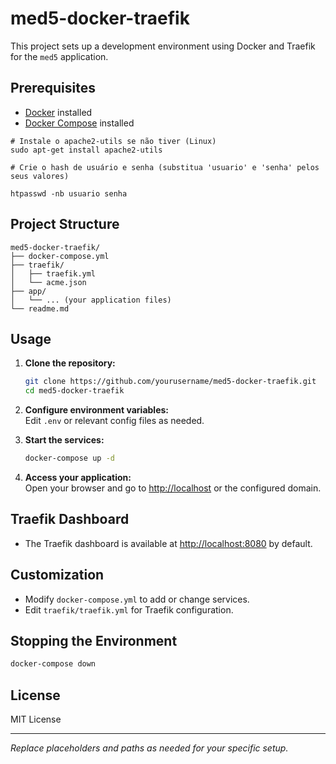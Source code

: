 # med5-docker-traefik

This project sets up a development environment using Docker and Traefik for the `med5` application.

## Prerequisites

- [Docker](https://docs.docker.com/get-docker/) installed
- [Docker Compose](https://docs.docker.com/compose/install/) installed

```
# Instale o apache2-utils se não tiver (Linux)
sudo apt-get install apache2-utils

# Crie o hash de usuário e senha (substitua 'usuario' e 'senha' pelos seus valores)

htpasswd -nb usuario senha
````



## Project Structure

```
med5-docker-traefik/
├── docker-compose.yml
├── traefik/
│   ├── traefik.yml
│   └── acme.json
├── app/
│   └── ... (your application files)
└── readme.md
```

## Usage

1. **Clone the repository:**
    ```bash
    git clone https://github.com/yourusername/med5-docker-traefik.git
    cd med5-docker-traefik
    ```

2. **Configure environment variables:**  
    Edit `.env` or relevant config files as needed.

3. **Start the services:**
    ```bash
    docker-compose up -d
    ```

4. **Access your application:**  
    Open your browser and go to [http://localhost](http://localhost) or the configured domain.

## Traefik Dashboard

- The Traefik dashboard is available at [http://localhost:8080](http://localhost:8080) by default.

## Customization

- Modify `docker-compose.yml` to add or change services.
- Edit `traefik/traefik.yml` for Traefik configuration.

## Stopping the Environment

```bash
docker-compose down
```

## License

MIT License

---

*Replace placeholders and paths as needed for your specific setup.*
